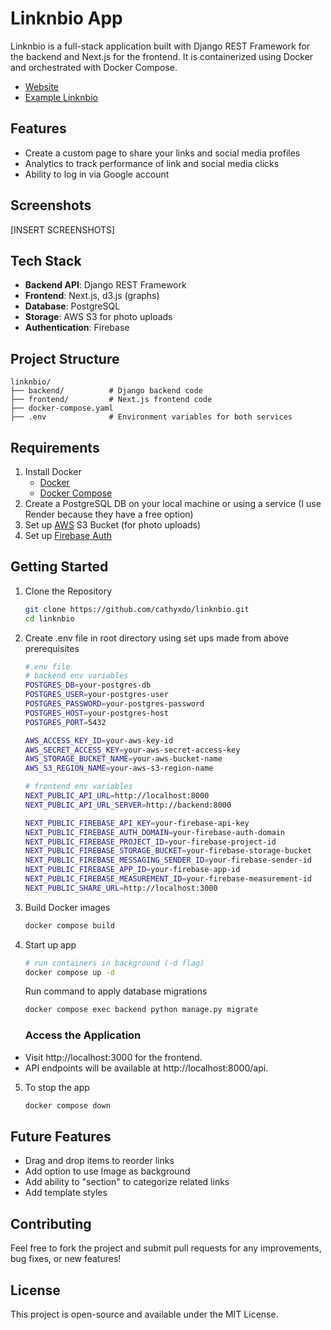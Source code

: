 # Linknbio App

Linknbio is a full-stack application built with Django REST Framework for the backend and Next.js for the frontend. It is containerized using Docker and orchestrated with Docker Compose.
- [Website](https://weigh-my-pack-react.onrender.com/)
- [Example Linknbio](https://weigh-my-pack-react.onrender.com/#/73vGDoxAvHST5jEdvjvmS5)

## Features
- Create a custom page to share your links and social media profiles
- Analytics to track performance of link and social media clicks
- Ability to log in via Google account

## Screenshots
[INSERT SCREENSHOTS]

## Tech Stack
- **Backend API**: Django REST Framework
- **Frontend**: Next.js, d3.js (graphs)
- **Database**: PostgreSQL 
- **Storage**: AWS S3 for photo uploads
- **Authentication**: Firebase



## Project Structure
```plaintext
linknbio/
├── backend/          # Django backend code
├── frontend/         # Next.js frontend code
├── docker-compose.yaml
├── .env              # Environment variables for both services
```
## Requirements
1. Install Docker
    - [Docker](https://docs.docker.com/get-started/get-docker/)
    - [Docker Compose](https://docs.docker.com/compose/install/)
2. Create a PostgreSQL DB on your local machine or using a service (I use Render because they have a free option)
3. Set up [AWS](https://aws.amazon.com/) S3 Bucket (for photo 
uploads)
4. Set up [Firebase Auth](https://firebase.google.com/products/auth)

## Getting Started
1. Clone the Repository
    ```bash
    git clone https://github.com/cathyxdo/linknbio.git
    cd linknbio
    ```
2. Create .env file in root directory using set ups made from above prerequisites
    ```bash
    #.env file
    # backend env variables
    POSTGRES_DB=your-postgres-db
    POSTGRES_USER=your-postgres-user
    POSTGRES_PASSWORD=your-postgres-password
    POSTGRES_HOST=your-postgres-host
    POSTGRES_PORT=5432

    AWS_ACCESS_KEY_ID=your-aws-key-id
    AWS_SECRET_ACCESS_KEY=your-aws-secret-access-key
    AWS_STORAGE_BUCKET_NAME=your-aws-bucket-name
    AWS_S3_REGION_NAME=your-aws-s3-region-name

    # frontend env variables
    NEXT_PUBLIC_API_URL=http://localhost:8000
    NEXT_PUBLIC_API_URL_SERVER=http://backend:8000

    NEXT_PUBLIC_FIREBASE_API_KEY=your-firebase-api-key
    NEXT_PUBLIC_FIREBASE_AUTH_DOMAIN=your-firebase-auth-domain
    NEXT_PUBLIC_FIREBASE_PROJECT_ID=your-firebase-project-id
    NEXT_PUBLIC_FIREBASE_STORAGE_BUCKET=your-firebase-storage-bucket
    NEXT_PUBLIC_FIREBASE_MESSAGING_SENDER_ID=your-firebase-sender-id
    NEXT_PUBLIC_FIREBASE_APP_ID=your-firebase-app-id
    NEXT_PUBLIC_FIREBASE_MEASUREMENT_ID=your-firebase-measurement-id
    NEXT_PUBLIC_SHARE_URL=http://localhost:3000
    ```
3. Build Docker images
    ```bash
    docker compose build
    ```
4. Start up app
    ```bash
    # run containers in background (-d flag)
    docker compose up -d
    ```

    Run command to apply database migrations
    ```bash
    docker compose exec backend python manage.py migrate
    ```
    ### Access the Application
- Visit http://localhost:3000 for the frontend.
- API endpoints will be available at http://localhost:8000/api.
5. To stop the app 
    ```bash
    docker compose down
    ```
## Future Features

- Drag and drop items to reorder links 
- Add option to use Image as background
- Add ability to "section" to categorize related links
- Add template styles

## Contributing

Feel free to fork the project and submit pull requests for any improvements, bug fixes, or new features!

## License

This project is open-source and available under the MIT License.



